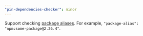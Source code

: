 ```yaml
---
"pin-dependencies-checker": minor
---
```


Support checking [package aliases](https://pnpm.io/aliases). For example, `"package-alias": "npm:some-package@2.26.4"`.
